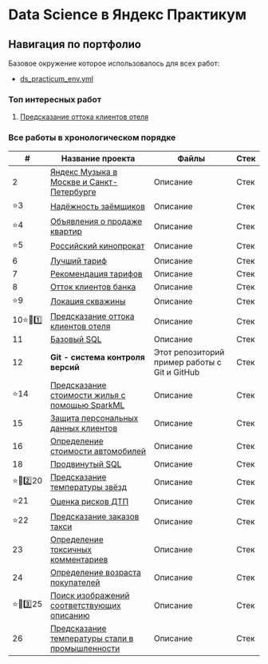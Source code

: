 <!--
- ❗ сделать в исходных местах отшлифованные версии работ затем поместить сюда
- ❗ потом этот список работ поместить в README
- ❗ написать когда выполнены работы
- ❗ сделать на двух языках

Для генерации таблиц использовался
https://www.tablesgenerator.com/html_tables

Спринт 1. НЕТ ПРОЕКТА
Спринт 3. НЕТ ПРОЕКТА
Спринт 4. НЕТ ПРОЕКТА
Спринт 19. НЕТ ПРОЕКТА
Спринт 30. НЕТ ПРОЕКТА (тоже самое что и 29 спринт)

Данные по вакансиям
https://easyoffer.ru/
-->
# Data Science в Яндекс Практикум<span id="beginning"></span>

## Навигация по портфолио

Базовое окружение которое использовалось для всех работ:
- [ds_practicum_env.yml](ds_practicum_env.yml)

### Топ интересных работ

1. [Предсказание оттока клиентов отеля](hotel_customers_outflow_prediction/README.ru.md)

### Все работы в хронологическом порядке

<table>
<thead>
  <tr>
    <th>#</th>
    <th>Название проекта</th>
    <th>Файлы</th>
    <th>Стек</th>
  </tr>
</thead>
<tbody>
  <!-- <tr id="">
    <td>1</td>
    <td><a href="">Исследование по роботам</a></td>
    <td>Описание</td>
    <td>Стек</td>
    '- Тут можно но не обязательно сформировать ipynb-блокнот по теме "Основы Python и анализа данных"<br>- `bots_research`
  </tr> -->
  <tr id="comparing_music_between_cities">
    <td>2</td>
    <td><a href="comparing_music_between_cities/README.ru.md">Яндекс Музыка в Москве и Санкт-Петербурге</a></td>
    <td>Описание</td>
    <td>Стек</td>
    <!--
    - `comparing_music_between_cities.ipynb`<br>- `comparing_music_between_cities.csv`
    -->
  </tr>
  <tr id="borrower_reliability">
    <td>⭐3</td>
    <td><a href="borrower_reliability/README.ru.md">Надёжность заёмщиков</a></td>
    <td>Описание</td>
    <td>Стек</td>
    <!--
    - `borrower_reliability.ipynb`<br>- `data.csv` ← переименовать в `borrower_reliability.csv`
    -->
  </tr>
  <tr id="apartment_sales_ads">
    <td>⭐4</td>
    <td><a href="apartment_sales_ads/README.ru.md">Объявления о продаже квартир</a></td>
    <td>Описание</td>
    <td>Стек</td>
    <!--
    - `apartment_sales_ads.ipynb`<br>- `real_estate_data.csv` переименовать в `apartment_sales_ads.csv`
    -->
  </tr>
  <tr id="russian_film_distribution">
    <td>⭐5</td>
    <td><a href="russian_film_distribution/README.ru.md">Российский кинопрокат</a></td>
    <td>Описание</td>
    <td>Стек</td>
    <!--
    - `russian_film_distribution.ipynb`<br>- `mkrf_movies.csv`<br>- `mkrf_shows.csv`
    -->
  </tr>
  <tr id="best_tariff">
    <td>6</td>
    <td><a href="best_tariff/README.ru.md">Лучший тариф</a></td>
    <td>Описание</td>
    <td>Стек</td>
  </tr>
    <!--
    - `best_tariff.ipynb`<br>- `calls.csv`<br>- `internet.csv`<br>- `messages.csv`<br>- `tariffs.csv`<br>- `users.csv`
    -->
  <tr id="tariff_recommendation">
    <td>7</td>
    <td><a href="tariff_recommendation/README.ru.md">Рекомендация тарифов</a></td>
    <td>Описание</td>
    <td>Стек</td>
  </tr>
    <!--
    - `tariff_recommendation.ipynb`<br>- `users_behavior.csv`
    -->
  <tr id="bank_customers_outflow">
    <td>8</td>
    <td><a href="bank_customers_outflow/README.ru.md">Отток клиентов банка</a></td>
    <td>Описание</td>
    <td>Стек</td>
    <!--
    - `bank_customers_outflow.ipynb`
    - `churn.csv`
    -->
  </tr>
  <tr id="wells_location">
    <td>⭐9</td>
    <td><a href="wells_location/README.ru.md">Локация скважины</a></td>
    <td>Описание</td>
    <td>Стек</td>
    <!--
    - `wells_location.ipynb`
    - `geo_data_0.csv`
    - `geo_data_1.csv`
    - `geo_data_2.csv`
    -->
  </tr>
  <tr id="hotel_customers_outflow_prediction">
    <td>10⭐💯1️⃣</td>
    <td><a href="hotel_customers_outflow_prediction/README.ru.md">Предсказание оттока клиентов отеля</a></td>
    <td>Описание</td>
    <td>Стек</td>
    <!--
    Спринт 14
    - `hotel_customers_outflow_prediction.ipynb`
    - `hotel_train.csv`
    - `hotel_test.csv`
    -->
  </tr>
  <tr id="sql_basic">
    <td>11</td>
    <td><a href="sql_basic/README.ru.md">Базовый SQL</a></td>
    <td>Описание</td>
    <td>Стек</td>
    <!--
    - `sql_basic.md`
    -->
  </tr>
  <tr id="git">
    <td>12</td>
    <td><b>Git - система контроля версий</b></td>
    <td>Этот репозиторий пример работы с Git и GitHub</td>
    <td>Стек</td>
    <!-- Можно показать владение в разных ситуациях через mermaid схемы Git для каких нибудь самых частых сценариев -->
  </tr>
  <!-- <tr id="">
    <td>13</td>
    <td><a href="">Предсказание плотности микробизнесов (мастерская)</a></td>
    <td>- `godaddy_microbusiness_density_forecasting.ipynb`<br>- `train.csv` ← Переименовать<br>- `test.csv` ← Переименовать<br>- `sample_submission.csv` ← Переименовать<br>- `census_starter.csv` ← Переименовать</td>
  </tr> -->
  <tr id="spark_prediction_house_cost">
    <td>⭐14</td>
    <td><a href="spark_prediction_house_cost/README.ru.md">Предсказание стоимости жилья с помощью SparkML</a></td>
    <td>Описание</td>
    <td>Стек</td>
    <!--
    - `spark_prediction_house_cost.ipynb`<br>- Датасет удалённый
    -->
  </tr>
  <tr id="clients_personal_data_protection">
    <td>15</td>
    <td><a href="clients_personal_data_protection/README.ru.md">Защита персональных данных клиентов</a></td>
    <td>Описание</td>
    <td>Стек</td>
    <!--
    - `clients_personal_data_protection.ipynb`<br>- `insurance.csv`
    -->
  </tr>
  <tr id="cars_cost_prediction">
    <td>16</td>
    <td><a href="cars_cost_prediction/README.ru.md">Определение стоимости автомобилей</a></td>
    <td>Описание</td>
    <td>Стек</td>
    <!--
    - `cars_cost_prediction.ipynb`<br>- `autos.csv`
    -->
  </tr>
  <!-- <tr id="">
    <td>17</td>
    <td><a href="">Определение сложности английского в фильме (мастерская 2)</a></td>
    <td>- `english_movies_complexity_score.ipynb`<br>- `movies.csv`<br>- все сопутствующие материалы вроде фалов субтитров</td>
  </tr> -->
  <tr id="sql_advanced">
    <td>18</td>
    <td><a href="sql_advanced/README.ru.md">Продвинутый SQL</a></td>
    <td>Описание</td>
    <td>Стек</td>
    <!--
    - `sql_advanced.ipynb`<br>- подключение к БД в переменные окружения что бы их не было в репозитории
    -->
  </tr>
  <!-- <tr id="">
    <td>19</td>
    <td><a href="">Практика SQL (дополнительный спринт)</a></td>
    <td></td>
  </tr> -->
  <tr id="star_temperature_predict">
    <td>⭐💯2️⃣20</td>
    <td><a href="star_temperature_predict/README.ru.md">Предсказание температуры звёзд</a></td>
    <td>Описание</td>
    <td>Стек</td>
    <!--
    - `star_temperature_predict.ipynb`<br>- `6_class.csv` ← переименовать в `star_temperature.csv`
    -->
  </tr>
  <tr id="car_accident_risks">
    <td>⭐21</td>
    <td><a href="car_accident_risks/README.ru.md">Оценка рисков ДТП</a></td>
    <td>Описание</td>
    <td>Стек</td>
    <!--
    - `car_accident_risks.ipynb`<br>- вынести внешнее подключение в переменных окружения `.env`
    -->
  </tr>
  <tr id="taxi_orders_prediction">
    <td>⭐22</td>
    <td><a href="taxi_orders_prediction/README.ru.md">Предсказание заказов такси</a></td>
    <td>Описание</td>
    <td>Стек</td>
    <!--
    - `taxi_orders_prediction.ipynb`
    - `taxi.csv`
    -->
  </tr>
  <tr id="toxic_comments_detection">
    <td>23</td>
    <td><a href="toxic_comments_detection/README.ru.md">Определение токсичных комментариев</a></td>
    <td>Описание</td>
    <td>Стек</td>
    <!--
    - `toxic_comments_detection.ipynb`
    - `toxic_comments.csv`
    -->
  </tr>
  <tr id="age_prediction_cv">
    <td>24</td>
    <td><a href="age_prediction_cv/README.ru.md">Определение возраста покупателей</a></td>
    <td>Описание</td>
    <td>Стек</td>
    <!--
    - `age_prediction_cv.ipynb`
    - Данные взяты с сайта [ChaLearn Looking at People](http://chalearnlap.cvc.uab.es/dataset/26/description/)
    - `labels.csv`
    - папка с изображениями
    -->
  </tr>
  <tr id="joint_image_text_based_retrieval">
    <td>⭐💯3️⃣25</td>
    <td><a href="joint_image_text_based_retrieval/README.ru.md">Поиск изображений соответствующих описанию</a></td>
    <td>Описание</td>
    <td>Стек</td>
    <!--
    - `joint_image_text_based_retrieval.ipynb`<br>- Папка `data`
    -->
  </tr>
  <tr id="steel_temperature_prediction">
    <td>26</td>
    <td><a href="steel_temperature_prediction/README.ru.md">Предсказание температуры стали в промышленности</a></td>
    <td>Описание</td>
    <td>Стек</td>
    <!--
    - `steel_temperature_prediction.ipynb`
    - вынести внешнее подключение в переменных окружения `.env`
    -->
  </tr>
  <!-- <tr id="">
    <td>27</td>
    <td><a href="">Диагностика базовой математики (дополнительный спринт)</a></td>
    <td></td>
  </tr> -->
</tbody>
</table>